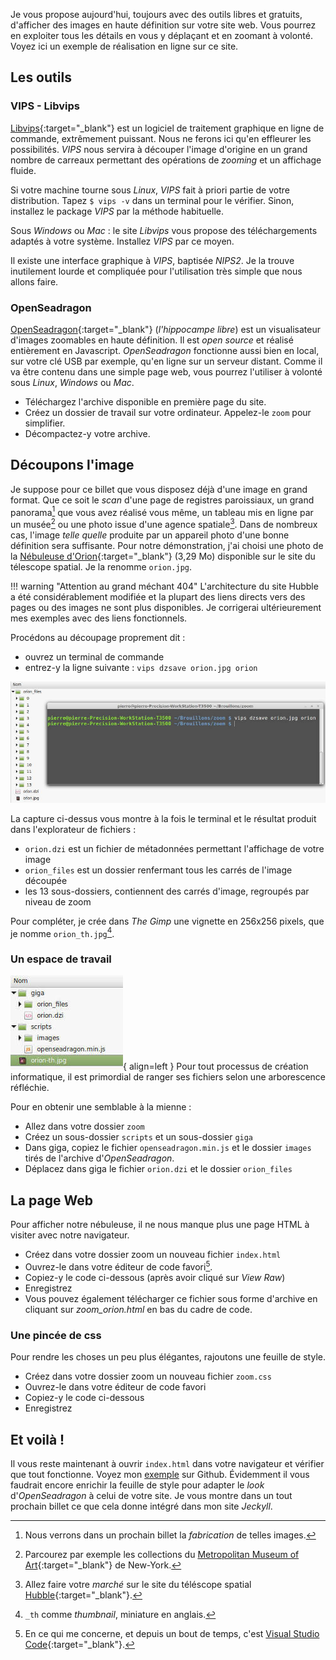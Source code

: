 Je vous propose aujourd'hui, toujours avec des outils libres et gratuits, d'afficher des images en haute définition sur votre site web. Vous pourrez en exploiter tous les détails en vous y déplaçant et en zoomant à volonté. Voyez ici un exemple de réalisation en ligne sur ce site.

## Les outils
### VIPS - Libvips
[Libvips](https://www.libvips.org/){:target="_blank"} est un logiciel de traitement graphique en ligne de commande, extrêmement puissant. Nous ne ferons ici qu'en effleurer les possibilités. *VIPS* nous servira à découper l'image d'origine en un grand nombre de carreaux permettant des opérations de *zooming* et un affichage fluide.

Si votre machine tourne sous *Linux*, *VIPS* fait à priori partie de votre distribution. Tapez `$ vips -v` dans un terminal pour le vérifier. Sinon, installez le package *VIPS* par la méthode habituelle.

Sous *Windows* ou *Mac* : le site *Libvips* vous propose des téléchargements adaptés à votre système. Installez *VIPS* par ce moyen.

Il existe une interface graphique à *VIPS*, baptisée *NIPS2*. Je la trouve inutilement lourde et compliquée pour l'utilisation très simple que nous allons faire.

### OpenSeadragon
[OpenSeadragon](https://openseadragon.github.io/){:target="_blank"} (*l'hippocampe libre*) est un visualisateur d'images zoomables en haute définition. Il est *open source* et réalisé entièrement en Javascript. *OpenSeadragon* fonctionne aussi bien en local, sur votre clé USB par exemple, qu'en ligne sur un serveur distant. Comme il va être contenu dans une simple page web, vous pourrez l'utiliser à volonté sous *Linux*, *Windows* ou *Mac*.

* Téléchargez l'archive disponible en première page du site.
* Créez un dossier de travail sur votre ordinateur. Appelez-le `zoom` pour simplifier.
* Décompactez-y votre archive.

## Découpons l'image
Je suppose pour ce billet que vous disposez déjà d'une image en grand format. Que ce soit le *scan* d'une page de registres paroissiaux, un grand panorama[^1] que vous avez réalisé vous même, un tableau mis en ligne par un musée[^2] ou une photo issue d'une agence spatiale[^3].
Dans de nombreux cas, l'image *telle quelle* produite par un appareil photo d'une bonne définition sera suffisante. Pour notre démonstration, j'ai choisi une photo de la [Nébuleuse d'Orion](http://imgsrc.hubblesite.org/hvi/uploads/image_file/image_attachment/29604/ps16_16x20.jpg){:target="_blank"} (3,29 Mo) disponible sur le site du télescope spatial. Je la renomme `orion.jpg`.

<div class="result" markdown>

!!! warning  "Attention au grand méchant 404"
    L'architecture du site Hubble a été considérablement modifiée et la plupart des liens directs vers des pages ou des images ne sont plus disponibles. Je corrigerai ultérieurement mes exemples avec des liens fonctionnels.

</div>

Procédons au découpage proprement dit :

* ouvrez un terminal de commande
* entrez-y la ligne suivante : `vips dzsave orion.jpg orion`

![VIPS](assets/images/vips01.jpg)

La capture ci-dessus vous montre à la fois le terminal et le résultat produit dans l'explorateur de fichiers :

* `orion.dzi` est un fichier de métadonnées permettant l'affichage de votre image
* `orion_files` est un dossier renfermant tous les carrés de l'image découpée
* les 13 sous-dossiers, contiennent des carrés d'image, regroupés par niveau de zoom

Pour compléter, je crée dans *The Gimp* une vignette en 256x256 pixels, que je nomme `orion_th.jpg`[^4].

### Un espace de travail
![VIPS](assets/images/vips02.jpg){ align=left }
Pour tout processus de création informatique, il est primordial de ranger ses fichiers selon une arborescence réfléchie.


Pour en obtenir une semblable à la mienne :

* Allez dans votre dossier `zoom`
* Créez un sous-dossier `scripts` et un sous-dossier `giga`
* Dans giga, copiez le fichier `openseadragon.min.js` et le dossier `images` tirés de l'archive d'*OpenSeadragon*.
* Déplacez dans giga le fichier `orion.dzi` et le dossier `orion_files`

## La page Web

Pour afficher notre nébuleuse, il ne nous manque plus une page HTML à visiter avec notre navigateur.

* Créez dans votre dossier zoom un nouveau fichier `index.html`
* Ouvrez-le dans votre éditeur de code favori[^5].
* Copiez-y le code ci-dessous (après avoir cliqué sur *View Raw*)
* Enregistrez
* Vous pouvez également télécharger ce fichier sous forme d'archive en cliquant sur *zoom_orion.html* en bas du cadre de code.

<script src="https://gist.github.com/marathon67/89c75a0a3ac52656b89b3f05424b3b3e.js"></script>


### Une pincée de css

Pour rendre les choses un peu plus élégantes, rajoutons une feuille de style.

* Créez dans votre dossier zoom un nouveau fichier `zoom.css`
* Ouvrez-le dans votre éditeur de code favori
* Copiez-y le code ci-dessous
* Enregistrez

<script src="https://gist.github.com/marathon67/9455c7f7702dae203394dc4d607f5520.js"></script>

## Et voilà !
Il vous reste maintenant à ouvrir `index.html` dans votre navigateur et vérifier que tout fonctionne. Voyez mon [exemple](https://www.bac-a-sable.eu/gigapics/) sur Github.
Évidemment il vous faudrait encore enrichir la feuille de style pour adapter le *look* d'*OpenSeadragon* à celui de votre site.
Je vous montre dans un tout prochain billet ce que cela donne intégré dans mon site *Jeckyll*.

[^1]: Nous verrons dans un prochain billet la *fabrication* de telles images.
[^2]: Parcourez par exemple les collections du [Metropolitan Museum of Art](http://www.metmuseum.org/art/collection){:target="_blank"} de New-York.
[^3]: Allez faire votre *marché* sur le site du téléscope spatial [Hubble](http://hubblesite.org/images){:target="_blank"}.
[^4]: `_th` comme *thumbnail*, miniature en anglais.
[^5]: En ce qui me concerne, et depuis un bout de temps, c'est [Visual Studio Code](https://code.visualstudio.com/){:target="_blank"}.

